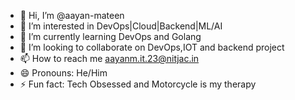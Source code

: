 - 👋 Hi, I’m @aayan-mateen
- 👀 I’m interested in DevOps|Cloud|Backend|ML/AI
- 🌱 I’m currently learning DevOps and Golang
- 💞️ I’m looking to collaborate on DevOps,IOT and backend project
- 📫 How to reach me aayanm.it.23@nitjac.in
- 😄 Pronouns: He/Him
- ⚡ Fun fact: Tech Obsessed and Motorcycle is my therapy 

<!---
aayan-mateen/aayan-mateen is a ✨ special ✨ repository because its `README.md` (this file) appears on your GitHub profile.
You can click the Preview link to take a look at your changes.
--->
